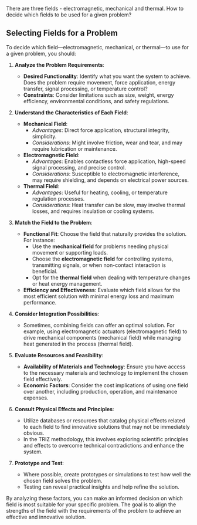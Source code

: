 There are three fields - electromagnetic, mechanical and thermal. How to decide which fields to be used for a given problem?

## Selecting Fields for a Problem

To decide which field—electromagnetic, mechanical, or thermal—to use for a given problem, you should:

1. **Analyze the Problem Requirements**:
   - **Desired Functionality**: Identify what you want the system to achieve. Does the problem require movement, force application, energy transfer, signal processing, or temperature control?
   - **Constraints**: Consider limitations such as size, weight, energy efficiency, environmental conditions, and safety regulations.

2. **Understand the Characteristics of Each Field**:
   - **Mechanical Field**:
     - *Advantages*: Direct force application, structural integrity, simplicity.
     - *Considerations*: Might involve friction, wear and tear, and may require lubrication or maintenance.
   - **Electromagnetic Field**:
     - *Advantages*: Enables contactless force application, high-speed signal processing, and precise control.
     - *Considerations*: Susceptible to electromagnetic interference, may require shielding, and depends on electrical power sources.
   - **Thermal Field**:
     - *Advantages*: Useful for heating, cooling, or temperature regulation processes.
     - *Considerations*: Heat transfer can be slow, may involve thermal losses, and requires insulation or cooling systems.

3. **Match the Field to the Problem**:
   - **Functional Fit**: Choose the field that naturally provides the solution. For instance:
     - Use the **mechanical field** for problems needing physical movement or supporting loads.
     - Choose the **electromagnetic field** for controlling systems, transmitting signals, or when non-contact interaction is beneficial.
     - Opt for the **thermal field** when dealing with temperature changes or heat energy management.
   - **Efficiency and Effectiveness**: Evaluate which field allows for the most efficient solution with minimal energy loss and maximum performance.

4. **Consider Integration Possibilities**:
   - Sometimes, combining fields can offer an optimal solution. For example, using electromagnetic actuators (electromagnetic field) to drive mechanical components (mechanical field) while managing heat generated in the process (thermal field).

5. **Evaluate Resources and Feasibility**:
   - **Availability of Materials and Technology**: Ensure you have access to the necessary materials and technology to implement the chosen field effectively.
   - **Economic Factors**: Consider the cost implications of using one field over another, including production, operation, and maintenance expenses.

6. **Consult Physical Effects and Principles**:
   - Utilize databases or resources that catalog physical effects related to each field to find innovative solutions that may not be immediately obvious.
   - In the TRIZ methodology, this involves exploring scientific principles and effects to overcome technical contradictions and enhance the system.

7. **Prototype and Test**:
   - Where possible, create prototypes or simulations to test how well the chosen field solves the problem.
   - Testing can reveal practical insights and help refine the solution.

By analyzing these factors, you can make an informed decision on which field is most suitable for your specific problem. The goal is to align the strengths of the field with the requirements of the problem to achieve an effective and innovative solution.
